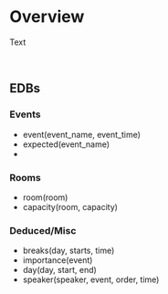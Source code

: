 # Overview

Text

<br>

## EDBs

### Events

* event(event_name, event_time)
* expected(event_name)
* 


### Rooms

* room(room)
* capacity(room, capacity)


### Deduced/Misc

* breaks(day, starts, time)
* importance(event)
* day(day, start, end)
* speaker(speaker, event, order, time)
